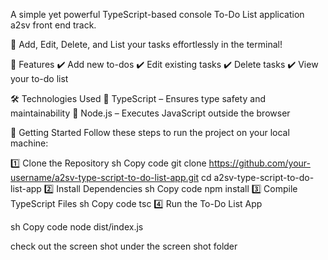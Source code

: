 
A simple yet powerful TypeScript-based console To-Do List application a2sv front end track.

📝 Add, Edit, Delete, and List your tasks effortlessly in the terminal!

📌 Features
✔️ Add new to-dos
✔️ Edit existing tasks
✔️ Delete tasks
✔️ View your to-do list

🛠 Technologies Used
🔹 TypeScript – Ensures type safety and maintainability
🔹 Node.js – Executes JavaScript outside the browser

🚀 Getting Started
Follow these steps to run the project on your local machine:

1️⃣ Clone the Repository
sh
Copy code
git clone https://github.com/your-username/a2sv-type-script-to-do-list-app.git
cd a2sv-type-script-to-do-list-app
2️⃣ Install Dependencies
sh
Copy code
npm install
3️⃣ Compile TypeScript Files
sh
Copy code
tsc
4️⃣ Run the To-Do List App

sh
Copy code
node dist/index.js

check  out   the screen shot under the screen shot folder
